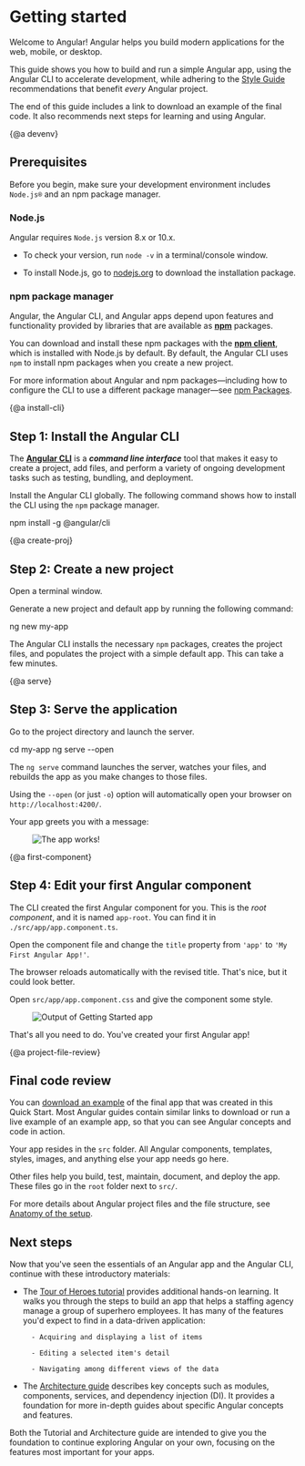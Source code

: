 # Getting started 

Welcome to Angular! Angular helps you build modern applications for the web, mobile, or desktop.  

This guide shows you how to build and run a simple Angular
app, using the Angular CLI to accelerate development, 
while adhering to the [Style Guide](guide/styleguide) recommendations that
benefit _every_ Angular project.

The end of this guide includes a link to download an example of the final code. It also recommends next steps for learning and using Angular. 


{@a devenv}

## Prerequisites 

Before you begin, make sure your development environment includes `Node.js®` and an npm package manager. 

### Node.js

Angular requires `Node.js` version 8.x or 10.x.

* To check your version, run `node -v` in a terminal/console window.

* To install Node.js, go to [nodejs.org](https://nodejs.org/en//) to download the installation package.

### npm package manager

Angular, the Angular CLI, and Angular apps depend upon features and functionality provided by libraries that are available as [**npm**](https://docs.npmjs.com/) packages.

You can download and install these npm packages with the [**npm client**](https://docs.npmjs.com/cli/install), which is installed with Node.js by default. 
By default, the Angular CLI uses `npm` to install npm packages when you create a new project. 

For more information about Angular and npm packages&mdash;including how to configure the CLI to use a different package manager&mdash;see [npm Packages](guide/npm-packages). 


{@a install-cli}

## Step 1: Install the Angular CLI

The [**Angular CLI**](https://cli.angular.io/) is a **_command line interface_** tool
that makes it easy to create a project, add files, and perform a variety of ongoing development tasks such as testing, bundling, and deployment.

Install the Angular CLI globally. The following command shows how to install the CLI using the `npm` package manager.


<code-example language="sh" class="code-shell">
  npm install -g @angular/cli

</code-example>




{@a create-proj}

## Step 2: Create a new project



Open a terminal window.


Generate a new project and default app by running the following command:


<code-example language="sh" class="code-shell">
  ng new my-app

</code-example>


The Angular CLI installs the necessary `npm` packages, creates the project files, and populates the project with a simple default app. This can take a few minutes.


{@a serve}

## Step 3: Serve the application


Go to the project directory and launch the server.


<code-example language="sh" class="code-shell">
  cd my-app
  ng serve --open
</code-example>



The `ng serve` command launches the server, watches your files,
and rebuilds the app as you make changes to those files.

Using the `--open` (or just `-o`) option will automatically open your browser
on `http://localhost:4200/`.

Your app greets you with a message:


<figure>
  <img src='generated/images/guide/cli-quickstart/app-works.png' alt="The app works!">
</figure>



{@a first-component}

## Step 4: Edit your first Angular component



The CLI created the first Angular component for you.
This is the _root component_, and it is named `app-root`.
You can find it in `./src/app/app.component.ts`.


Open the component file and change the `title` property from `'app'` to `'My First Angular App!'`.


<code-example path="cli-quickstart/src/app/app.component.ts" region="title" title="src/app/app.component.ts" linenums="false"></code-example>



The browser reloads automatically with the revised title. That's nice, but it could look better.

Open `src/app/app.component.css` and give the component some style.


<code-example path="cli-quickstart/src/app/app.component.css" title="src/app/app.component.css" linenums="false"></code-example>



<figure>
  <img src='generated/images/guide/cli-quickstart/my-first-app.png' alt="Output of Getting Started app">
</figure>

That's all you need to do. You've created your first Angular app!



{@a project-file-review}

## Final code review

You can <a href="generated/zips/cli-quickstart/cli-quickstart.zip" target="_blank">download an example</a> of the final app that was created in this Quick Start. Most Angular guides contain similar links to download or run a live example of an  example app, so that you can see Angular concepts and code in action. 

Your app resides in the `src` folder.
All Angular components, templates, styles, images, and anything else your app needs go here.

Other files help you build, test, maintain, document, and deploy the app.
These files go in the `root` folder next to `src/`.

For more details about Angular project files and the file structure, see [Anatomy of the setup](guide/setup-systemjs-anatomy).


## Next steps

Now that you've seen the essentials of an Angular app and the Angular CLI, continue with these introductory materials: 

* The [Tour of Heroes tutorial](tutorial "Tour of Heroes tutorial") provides additional hands-on learning. It walks you through the steps to build an app that helps a staffing agency manage a group of superhero employees. 
It has many of the features you'd expect to find in a data-driven application: 

        - Acquiring and displaying a list of items

        - Editing a selected item's detail

        - Navigating among different views of the data


* The [Architecture guide](guide/architecture "Architecture guide")  describes key concepts such as modules, components, services, and dependency injection (DI). It provides a foundation for more in-depth guides about specific Angular concepts and features.  

Both the Tutorial and Architecture guide are intended to give you the foundation to continue exploring Angular on your own, focusing on the features most important for your apps. 


